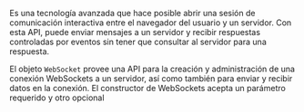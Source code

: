Es una tecnología avanzada que hace posible abrir una sesión de comunicación interactiva entre el navegador del usuario y un servidor. Con esta API, puede enviar mensajes a un servidor y recibir respuestas controladas por eventos sin tener que consultar al servidor para una respuesta.

El objeto ``WebSocket`` provee una API para la creación y administración de una conexión WebSockets a un servidor, así como también para enviar y recibir datos en la conexión. El constructor de WebSockets acepta un parámetro requerido y otro opcional